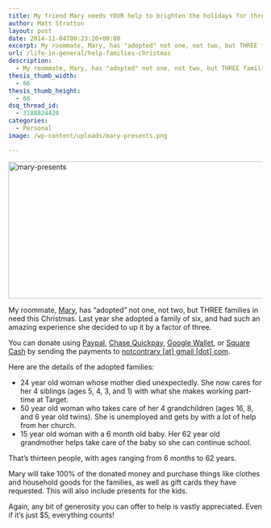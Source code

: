 ```yaml
---
title: My friend Mary needs YOUR help to brighten the holidays for three Chicago families
author: Matt Stratton
layout: post
date: 2014-11-04T00:23:26+00:00
excerpt: My roommate, Mary, has "adopted" not one, not two, but THREE families in need this Christmas. Last year she adopted a family of six, and had such an amazing experience she decided to up it by a factor of three. She could use YOUR help in making the holidays amazing for these families.
url: /life-in-general/help-families-christmas
description:
  - My roommate, Mary, has "adopted" not one, not two, but THREE families in need this Christmas. Last year she adopted a family of six, and had such an amazing experience she decided to up it by a factor of three. She could use YOUR help in making the holidays amazing for these families.
thesis_thumb_width:
  - 66
thesis_thumb_height:
  - 66
dsq_thread_id:
  - 3188824420
categories:
  - Personal
image: /wp-content/uploads/mary-presents.png

---
```

<img class="aligncenter size-full wp-image-6962" src="/wp-content/uploads/mary-presents.png" alt="mary-presents" width="550" height="272" srcset="/wp-content/uploads/mary-presents.png 550w, /wp-content/uploads/mary-presents-300x148.png 300w" sizes="(max-width: 550px) 100vw, 550px" />

My roommate, <a href="https://twitter.com/marywallyall" target="_blank">Mary</a>, has &#8220;adopted&#8221; not one, not two, but THREE families in need this Christmas. Last year she adopted a family of six, and had such an amazing experience she decided to up it by a factor of three.

You can donate using <a href="https://www.paypal.com" target="_blank">Paypal</a>, <a href="https://www.chase.com/online-banking/quickpay" target="_blank">Chase Quickpay</a>, <a href="https://www.google.com/wallet/" target="_blank">Google Wallet</a>, or <a href="https://square.com/cash" target="_blank">Square Cash</a> by sending the payments to [notcontrary [at] gmail [dot] com][1].

Here are the details of the adopted families:

  * 24 year old woman whose mother died unexpectedly. She now cares for her 4 siblings (ages 5, 4, 3, and 1) with what she makes working part-time at Target.
  * 50 year old woman who takes care of her 4 grandchildren (ages 16, 8, and 6 year old twins). She is unemployed and gets by with a lot of help from her church.
  * 15 year old woman with a 6 month old baby. Her 62 year old grandmother helps take care of the baby so she can continue school.

That&#8217;s thirteen people, with ages ranging from 6 months to 62 years.

Mary will take 100% of the donated money and purchase things like clothes and household goods for the families, as well as gift cards they have requested. This will also include presents for the kids.

Again, any bit of generosity you can offer to help is vastly appreciated. Even if it&#8217;s just $5, everything counts!

 [1]: javascript:DeCryptX('3q2q2v1d0o1o2v2t0a0r0y0@0g1n1b3l0l313f1p1n')